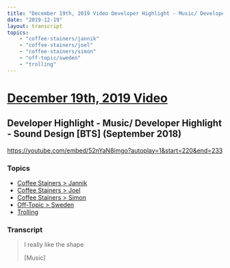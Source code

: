 ```yaml
---
title: "December 19th, 2019 Video Developer Highlight - Music/ Developer Highlight - Sound Design [BTS] (September 2018)"
date: "2019-12-19"
layout: transcript
topics:
    - "coffee-stainers/jannik"
    - "coffee-stainers/joel"
    - "coffee-stainers/simon"
    - "off-topic/sweden"
    - "trolling"
---
```

# [December 19th, 2019 Video](../2019-12-19.md)
## Developer Highlight - Music/ Developer Highlight - Sound Design [BTS] (September 2018)
https://youtube.com/embed/52nYaN8imgo?autoplay=1&start=220&end=233

### Topics
* [Coffee Stainers > Jannik](../topics/coffee-stainers/jannik.md)
* [Coffee Stainers > Joel](../topics/coffee-stainers/joel.md)
* [Coffee Stainers > Simon](../topics/coffee-stainers/simon.md)
* [Off-Topic > Sweden](../topics/off-topic/sweden.md)
* [Trolling](../topics/trolling.md)

### Transcript

> I really like the shape
>
> [Music]
